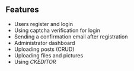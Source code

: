 ## Features
- Users register and login
- Using captcha verification for login
- Sending a confirmation email after registration
- Administrator dashboard
- Uploading posts (CRUD)
- Uploading files and pictures
- Using *CKEDITOR*